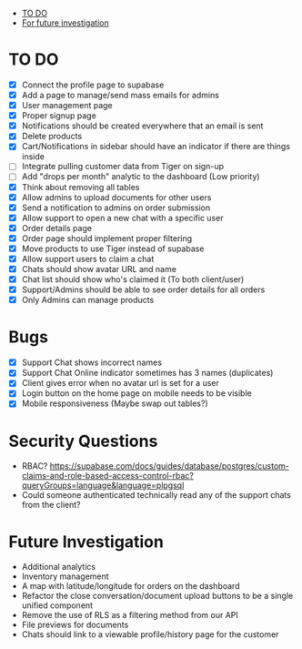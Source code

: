 <!--toc:start-->

- [TO DO](#to-do)
- [For future investigation](#for-future-investigation)
<!--toc:end-->

# TO DO

- [X] Connect the profile page to supabase
- [X] Add a page to manage/send mass emails for admins
- [X] User management page
- [X] Proper signup page
- [X] Notifications should be created everywhere that an email is sent
- [X] Delete products
- [X] Cart/Notifications in sidebar should have an indicator if there are things inside
- [ ] Integrate pulling customer data from Tiger on sign-up
- [ ] Add "drops per month" analytic to the dashboard (Low priority)
- [X] Think about removing all tables
- [X] Allow admins to upload documents for other users
- [X] Send a notification to admins on order submission
- [X] Allow support to open a new chat with a specific user
- [X] Order details page
- [X] Order page should implement proper filtering
- [X] Move products to use Tiger instead of supabase
- [X] Allow support users to claim a chat
- [X] Chats should show avatar URL and name
- [X] Chat list should show who's claimed it (To both client/user)
- [X] Support/Admins should be able to see order details for all orders
- [X] Only Admins can manage products

# Bugs

- [X] Support Chat shows incorrect names
- [X] Support Chat Online indicator sometimes has 3 names (duplicates)
- [X] Client gives error when no avatar url is set for a user
- [X] Login button on the home page on mobile needs to be visible
- [X] Mobile responsiveness (Maybe swap out tables?)

# Security Questions

- RBAC? https://supabase.com/docs/guides/database/postgres/custom-claims-and-role-based-access-control-rbac?queryGroups=language&language=plpgsql
- Could someone authenticated technically read any of the support chats from the client?

# Future Investigation

- Additional analytics
- Inventory management
- A map with latitude/longitude for orders on the dashboard
- Refactor the close conversation/document upload buttons to be a single unified component
- Remove the use of RLS as a filtering method from our API
- File previews for documents
- Chats should link to a viewable profile/history page for the customer
